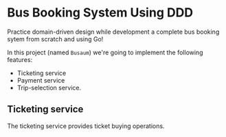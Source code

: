 # Bus Booking System Using DDD

Practice domain-driven design while development a complete bus booking sytem from scratch and using Go!

In this project (named `Busaum`) we're going to implement the following features:

- Ticketing service
- Payment service
- Trip-selection service.

## Ticketing service

The ticketing service provides ticket buying operations.